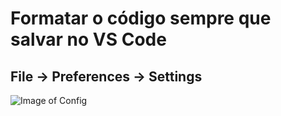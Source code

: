 # Formatar o código sempre que salvar no VS Code
 
## File -> Preferences -> Settings
 
![Image of Config](https://github.com/juliocsoft/Tutorials/blob/master/Formatar%20o%20código%20ao%20salvar/img.png)
